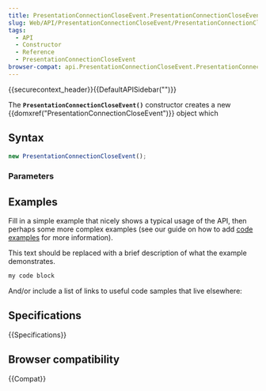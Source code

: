 ```yaml
---
title: PresentationConnectionCloseEvent.PresentationConnectionCloseEvent()
slug: Web/API/PresentationConnectionCloseEvent/PresentationConnectionCloseEvent
tags:
  - API
  - Constructor
  - Reference
  - PresentationConnectionCloseEvent
browser-compat: api.PresentationConnectionCloseEvent.PresentationConnectionCloseEvent
---
```

{{securecontext_header}}{{DefaultAPISidebar("")}}

The **`PresentationConnectionCloseEvent()`** constructor creates a new {{domxref("PresentationConnectionCloseEvent")}} object which 

## Syntax

```js
new PresentationConnectionCloseEvent();
```

### Parameters



## Examples

Fill in a simple example that nicely shows a typical usage of the API, then perhaps some more complex examples (see our guide on how to add [code examples](/en-US/docs/MDN/Contribute/Structures/Code_examples) for more information).

This text should be replaced with a brief description of what the example demonstrates.

```js
my code block
```

And/or include a list of links to useful code samples that live elsewhere:

## Specifications

{{Specifications}}

## Browser compatibility

{{Compat}}

